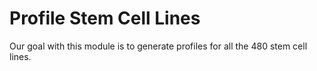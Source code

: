# Profile Stem Cell Lines

Our goal with this module is to generate profiles for all the 480 stem cell lines. 


